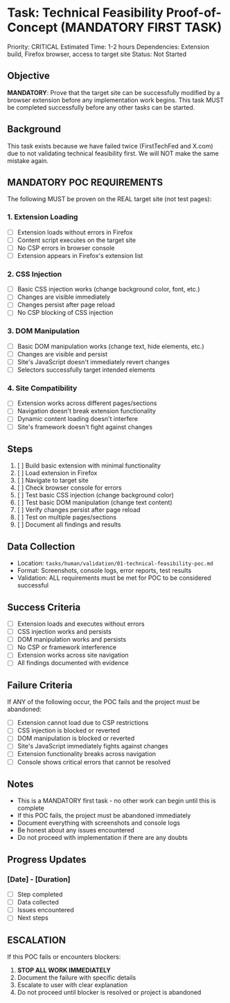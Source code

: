 # Task: Technical Feasibility Proof-of-Concept (MANDATORY FIRST TASK)
Priority: CRITICAL
Estimated Time: 1-2 hours
Dependencies: Extension build, Firefox browser, access to target site
Status: Not Started

## Objective
**MANDATORY**: Prove that the target site can be successfully modified by a browser extension before any implementation work begins. This task MUST be completed successfully before any other tasks can be started.

## Background
This task exists because we have failed twice (FirstTechFed and X.com) due to not validating technical feasibility first. We will NOT make the same mistake again.

## MANDATORY POC REQUIREMENTS
The following MUST be proven on the REAL target site (not test pages):

### 1. Extension Loading
- [ ] Extension loads without errors in Firefox
- [ ] Content script executes on the target site
- [ ] No CSP errors in browser console
- [ ] Extension appears in Firefox's extension list

### 2. CSS Injection
- [ ] Basic CSS injection works (change background color, font, etc.)
- [ ] Changes are visible immediately
- [ ] Changes persist after page reload
- [ ] No CSP blocking of CSS injection

### 3. DOM Manipulation
- [ ] Basic DOM manipulation works (change text, hide elements, etc.)
- [ ] Changes are visible and persist
- [ ] Site's JavaScript doesn't immediately revert changes
- [ ] Selectors successfully target intended elements

### 4. Site Compatibility
- [ ] Extension works across different pages/sections
- [ ] Navigation doesn't break extension functionality
- [ ] Dynamic content loading doesn't interfere
- [ ] Site's framework doesn't fight against changes

## Steps
1. [ ] Build basic extension with minimal functionality
2. [ ] Load extension in Firefox
3. [ ] Navigate to target site
4. [ ] Check browser console for errors
5. [ ] Test basic CSS injection (change background color)
6. [ ] Test basic DOM manipulation (change text content)
7. [ ] Verify changes persist after page reload
8. [ ] Test on multiple pages/sections
9. [ ] Document all findings and results

## Data Collection
- Location: `tasks/human/validation/01-technical-feasibility-poc.md`
- Format: Screenshots, console logs, error reports, test results
- Validation: ALL requirements must be met for POC to be considered successful

## Success Criteria
- [ ] Extension loads and executes without errors
- [ ] CSS injection works and persists
- [ ] DOM manipulation works and persists
- [ ] No CSP or framework interference
- [ ] Extension works across site navigation
- [ ] All findings documented with evidence

## Failure Criteria
If ANY of the following occur, the POC fails and the project must be abandoned:
- [ ] Extension cannot load due to CSP restrictions
- [ ] CSS injection is blocked or reverted
- [ ] DOM manipulation is blocked or reverted
- [ ] Site's JavaScript immediately fights against changes
- [ ] Extension functionality breaks across navigation
- [ ] Console shows critical errors that cannot be resolved

## Notes
- This is a MANDATORY first task - no other work can begin until this is complete
- If this POC fails, the project must be abandoned immediately
- Document everything with screenshots and console logs
- Be honest about any issues encountered
- Do not proceed with implementation if there are any doubts

## Progress Updates
### [Date] - [Duration]
- [ ] Step completed
- [ ] Data collected
- [ ] Issues encountered
- [ ] Next steps

## ESCALATION
If this POC fails or encounters blockers:
1. **STOP ALL WORK IMMEDIATELY**
2. Document the failure with specific details
3. Escalate to user with clear explanation
4. Do not proceed until blocker is resolved or project is abandoned 